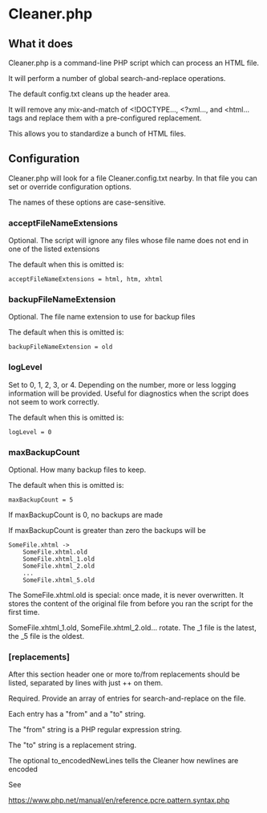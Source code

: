 # Cleaner.php

## What it does

Cleaner.php is a command-line PHP script which can process an HTML file.

It will perform a number of global search-and-replace operations.

The default config.txt cleans up the header area.

It will remove any mix-and-match of &lt;!DOCTYPE..., &lt;?xml..., and &lt;html... tags and replace them
with a pre-configured replacement. 

This allows you to standardize a bunch of HTML files.

## Configuration

Cleaner.php will look for a file Cleaner.config.txt nearby. In that file you can set 
or override configuration options. 

The names of these options are case-sensitive.

### acceptFileNameExtensions

Optional. The script will ignore any files whose file name does not end in one of the listed extensions

The default when this is omitted is:

    acceptFileNameExtensions = html, htm, xhtml

### backupFileNameExtension

Optional. The file name extension to use for backup files

The default when this is omitted is:

    backupFileNameExtension = old

### logLevel

Set to 0, 1, 2, 3, or 4. Depending on the number, more or less logging information will be
provided. Useful for diagnostics when the script does not seem to work correctly.

The default when this is omitted is:

    logLevel = 0

### maxBackupCount

Optional. How many backup files to keep.

The default when this is omitted is:

    maxBackupCount = 5

If maxBackupCount is 0, no backups are made

If maxBackupCount is greater than zero the backups will be

    SomeFile.xhtml ->
        SomeFile.xhtml.old
        SomeFile.xhtml_1.old
        SomeFile.xhtml_2.old
        ...
        SomeFile.xhtml_5.old

The SomeFile.xhtml.old is special: once made, it is never overwritten. It
stores the content of the original file from before you ran the script for the 
first time.

SomeFile.xhtml&lowbar;1.old, SomeFile.xhtml&lowbar;2.old... rotate. The &lowbar;1 file is the latest,
the &lowbar;5 file is the oldest.

### [replacements]

After this section header one or more to/from replacements should be listed, 
separated by lines with just ++ on them.

Required. Provide an array of entries for search-and-replace on the file.

Each entry has a "from" and a "to" string.

The "from" string is a PHP regular expression string.

The "to" string is a replacement string.

The optional to_encodedNewLines tells the Cleaner how newlines are encoded  

See

https://www.php.net/manual/en/reference.pcre.pattern.syntax.php




